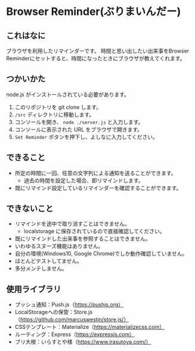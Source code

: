 # Browser Reminder(ぶりまいんだー)

## これはなに

ブラウザを利用したリマインダーです。
時間と思い出したい出来事をBrowser Reminderにセットすると、時間になったときにブラウザが教えてくれます。

## つかいかた

node.js がインストールされている必要があります。

1. このリポジトリを git clone します。
1. `/src` ディレクトリに移動します。
1. コンソールを開き、 `node ./server.js` と入力します。
1. コンソールに表示された URL をブラウザで開きます。
1. `Set Reminder` ボタンを押下し、よしなに入力してください。

## できること

* 所定の時間に一回、任意の文字列による通知を送ることができます。
  * 過去の時間を設定した場合、即リマインドします。
* 既にリマインド設定しているリマインダーを確認することができます。

## できないこと

* リマインドを途中で取り消すことはできません。
  * localstorage に保存されているので直接確認してください。
* 既にリマインドした出来事を参照することはできません。
* いわゆるスヌーズ機能はありません。
* 自分の環境(Windows10, Google Chrome)でしか動作確認していません。
* ほとんどテストしてません。
* 多分メンテしません。

## 使用ライブラリ

* プッシュ通知：Push.js（https://pushjs.org）
* LocalStorageへの保管：Store.js（https://github.com/marcuswestin/store.js/）
* CSSテンプレート：Materialize（https://materializecss.com）
* ルーティング：Express（https://expressjs.com）
* ブリ大根：いらすとや様（https://www.irasutoya.com/）
